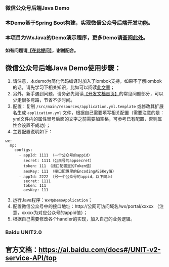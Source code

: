 ###

### 微信公众号后端Java Demo
### 本Demo基于Spring Boot构建，实现微信公众号后端开发功能。
### 本项目为WxJava的Demo演示程序，更多Demo请[查阅此处](https://github.com/Wechat-Group/WxJava/blob/master/demo.md)。
#### 如有问题请[【在此提问】](https://github.com/binarywang/weixin-java-mp-demo-springboot/issues)，谢谢配合。
## 微信公众号后端Java Demo使用步骤：
1. 请注意，本demo为简化代码编译时加入了lombok支持，如果不了解lombok的话，请先学习下相关知识，比如可以阅读[此文章](https://mp.weixin.qq.com/s/cUc-bUcprycADfNepnSwZQ)；
1. 另外，新手遇到问题，请务必先阅读[【开发文档首页】](https://github.com/Wechat-Group/WxJava/wiki)的常见问题部分，可以少走很多弯路，节省不少时间。
1. 配置：复制 `/src/main/resources/application.yml.template` 或修改其扩展名生成 `application.yml` 文件，根据自己需要填写相关配置（需要注意的是：yml文件内的属性冒号后面的文字之前需要加空格，可参考已有配置，否则属性会设置不成功）；
2. 主要配置说明如下：
```
wx:
  mp:
    configs:
      - appId: 1111 （一个公众号的appid）
        secret: 1111（公众号的appsecret）
        token: 111 （接口配置里的Token值）
        aesKey: 111 （接口配置里的EncodingAESKey值）
      - appId: 2222 （另一个公众号的appid，以下同上）
        secret: 1111
        token: 111
        aesKey: 111
```
3. 运行Java程序：`WxMpDemoApplication`；
4. 配置微信公众号中的接口地址：http://公网可访问域名/wx/portal/xxxxx （注意，xxxxx为对应公众号的appid值）；
5. 根据自己需要修改各个handler的实现，加入自己的业务逻辑。

### Baidu UNIT2.0
## 官方文档：https://ai.baidu.com/docs#/UNIT-v2-service-API/top
